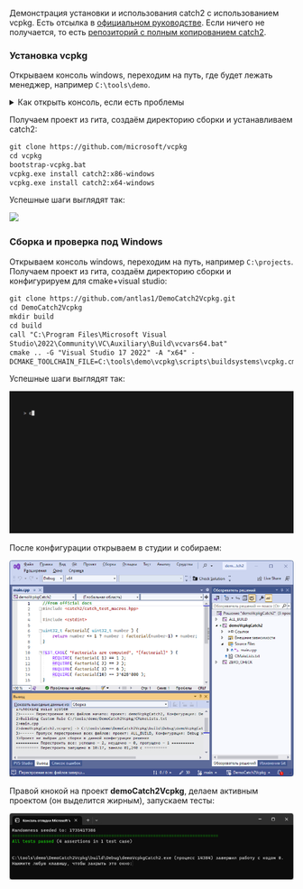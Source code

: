 Демонстрация установки и использования catch2 с использованием vcpkg. Есть отсылка в [официальном руководстве](https://github.com/catchorg/Catch2/blob/devel/docs/cmake-integration.md#installing-catch2-from-vcpkg). 
Если ничего не получается, то есть [репозиторий с полным копированием catch2](https://github.com/antlas1/DemoCatch2Vendoring).

### Установка vcpkg
Открываем консоль windows, переходим на путь, где будет лежать менеджер, например `C:\tools\demo`. 

<details>
<summary>Как открыть консоль, если есть проблемы</summary>

* Запуск через меню Пуск:
  
  * Нажмите кнопку Пуск, которая находится в левом нижнем углу экрана
  * Найдите пункт «Командная строка» или «cmd» в списке программ
  * Нажмите на пункт «Командная строка» или «cmd» для запуска.

* Запуск через диспетчер задач:
  
  * Нажмите `Ctrl + Shift + Esc`, чтобы открыть диспетчер задач
  * Нажмите на кнопку «Файл» в верхнем левом углу и выберите «Новый задачи»
  * В поле «Открыть» наберите «cmd» и нажмите Enter.

* Запуск через Run:
  
  * Нажмите клавишу `Windows + R`
  * В появившемся окне введите «cmd» и нажмите Enter
  
  После чего вы должны увидеть примерно следующее окно:
   ![](img/console.png)

</details>

Получаем проект из гита, создаём директорию сборки и устанавливаем catch2:

```
git clone https://github.com/microsoft/vcpkg
cd vcpkg
bootstrap-vcpkg.bat
vcpkg.exe install catch2:x86-windows
vcpkg.exe install catch2:x64-windows
```

Успешные шаги выглядят так:

![](img/vcpkg_install.gif)

### Сборка и проверка под Windows

Открываем консоль windows, переходим на путь, например `C:\projects`. Получаем проект из гита, создаём директорию сборки и конфигурируем для cmake+visual studio:

```
git clone https://github.com/antlas1/DemoCatch2Vcpkg.git
cd DemoCatch2Vcpkg
mkdir build
cd build
call "C:\Program Files\Microsoft Visual Studio\2022\Community\VC\Auxiliary\Build\vcvars64.bat"
cmake .. -G "Visual Studio 17 2022" -A "x64" -DCMAKE_TOOLCHAIN_FILE=C:\tools\demo\vcpkg\scripts\buildsystems\vcpkg.cmake
```

Успешные шаги выглядят так:

![](img/make_vcpkg_demo.gif)

После конфигурации открываем в студии и собираем:

![](img/OpenAndBuildSolution.png)

Правой кнокой на проект **demoCatch2Vcpkg**, делаем активным проектом (он выделится жирным), запускаем тесты:

![](img/test.png)